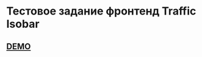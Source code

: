 # Тестовое задание фронтенд Traffic Isobar

## [DEMO](https://v-zdorovcev.github.io/traffic-isobar-test/#/)

